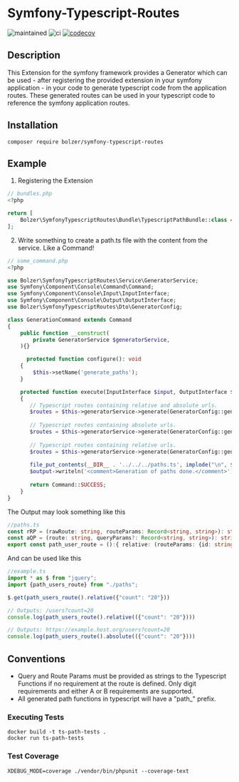 # Symfony-Typescript-Routes
![maintained](https://img.shields.io/maintenance/yes/2021)
![ci](https://travis-ci.com/BolZer/symfony-typescript-routes.svg?branch=master)
[![codecov](https://codecov.io/gh/BolZer/symfony-typescript-routes/branch/master/graph/badge.svg?token=W7IYQXY2UD)](https://codecov.io/gh/BolZer/symfony-typescript-routes)

## Description

This Extension for the symfony framework provides a Generator which can be used - after registering the provided extension in your symfony application -
in your code to generate typescript code from the application routes. These generated routes can be used in your typescript code to reference the symfony
application routes.

## Installation

```shell
composer require bolzer/symfony-typescript-routes
```

## Example

1. Registering the Extension
```PHP
// bundles.php
<?php

return [
    Bolzer\SymfonyTypescriptRoutes\Bundle\TypescriptPathBundle::class => ['all' => true],
];

```


2. Write something to create a path.ts file with the content from the service. Like a Command!
```PHP
// some_command.php
<?php

use Bolzer\SymfonyTypescriptRoutes\Service\GeneratorService;
use Symfony\Component\Console\Command\Command;
use Symfony\Component\Console\Input\InputInterface;
use Symfony\Component\Console\Output\OutputInterface;
use Bolzer\SymfonyTypescriptRoutes\Dto\GeneratorConfig;

class GenerationCommand extends Command
{
    public function __construct(
        private GeneratorService $generatorService,
    ){}

      protected function configure(): void
    {
        $this->setName('generate_paths');
    }

    protected function execute(InputInterface $input, OutputInterface $output): int
    {
       // Typescript routes containing relative and absolute urls.
       $routes = $this->generatorService->generate(GeneratorConfig::generateEverything());
       
       // Typescript routes containing absolute urls.
       $routes = $this->generatorService->generate(GeneratorConfig::generateOnlyAbsoluteUrls());
       
       // Typescript routes containing relative urls.
       $routes = $this->generatorService->generate(GeneratorConfig::generateOnlyRelativeUrls());
    
       file_put_contents(__DIR__ . '../../../paths.ts', implode("\n", $routes));
       $output->writeln('<comment>Generation of paths done.</comment>');
       
       return Command::SUCCESS;
    }
}
```

The Output may look something like this 

```Typescript
//paths.ts
const rRP = (rawRoute: string, routeParams: Record<string, string>): string => {Object.entries(routeParams).forEach(([key, value]) => rawRoute = rawRoute.replace(`{${key}}`, value)); return rawRoute;}
const aQP = (route: string, queryParams?: Record<string, string>): string => queryParams ? route + "?" + new URLSearchParams(queryParams).toString() : route;
export const path_user_route = ():{ relative: (routeParams: {id: string, noteId: string}, queryParams?: Record<string, string>) => string, absolute: (routeParams: {id: string, noteId: string}, queryParams?: Record<string, string>) => string} => {return {relative: (routeParams: {id: string, noteId: string}, queryParams?: Record<string, string>): string => aQP(rRP('/user/{id}/notes/{noteId}', routeParams), queryParams), absolute: (routeParams: {id: string, noteId: string}, queryParams?: Record<string, string>): string => aQP(rRP('https://app.development.org/user/{id}/notes/{noteId}', routeParams), queryParams)}};
```

And can be used like this

```Typescript
//example.ts
import * as $ from "jquery";
import {path_users_route} from "./paths";

$.get(path_users_route().relative({"count": "20"}))

// Outputs: /users?count=20
console.log(path_users_route().relative(({"count": "20"})))

// Outputs: https://example.host.org/users?count=20
console.log(path_users_route().absolute(({"count": "20"})))
```

## Conventions

* Query and Route Params must be provided as strings to the Typescript Functions if no requirement at the route is defined. Only digit requirements and either A or B requirements are supported.
* All generated path functions in typescript will have a "path_" prefix.

### Executing Tests

```shell
docker build -t ts-path-tests .
docker run ts-path-tests
```

### Test Coverage

```shell
XDEBUG_MODE=coverage ./vendor/bin/phpunit --coverage-text
```
